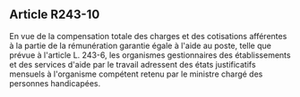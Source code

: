 ## Article R243-10

En vue de la compensation totale des charges et des cotisations afférentes à la partie de la rémunération
garantie égale à l'aide au poste, telle que prévue à l'article L. 243-6, les organismes gestionnaires des
établissements et des services d'aide par le travail adressent des états justificatifs mensuels à l'organisme
compétent retenu par le ministre chargé des personnes handicapées.

